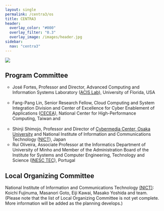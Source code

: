 ```yaml
---
layout: single
permalink: /centra3/os
title: CENTRA3
header:
  overlay_color: "#000"
  overlay_filter: "0.3"
  overlay_image: /images/header.jpg
sidebar:
  nav: "centra3"
---
```

<img src="../images/centra3.png">


## Program Committee

<p><ul type="circle">
<li>José Fortes, Professor and Director, Advanced Computing and Information Systems Laboratory (<a href="http://acis.ufl.edu" target="_blank">ACIS Lab</a>), University of Florida, USA </li><br />
<li>Fang-Pang Lin, Senior Research Fellow, Cloud Computing and System Integration Division and Center of Excellence for Cyber Enablement of Applications (<a href="http://www.cecea.tw/e_index.php" target="_blank">CECEA</a>), National Center for High-Performance Computing, Taiwan and </li> <br />
<li>Shinji Shimojo, Professor and Director of <a href="http://www.cmc.osaka-u.ac.jp/?lang=en" target="_blank">Cybermedia Center, Osaka University</a> and National Institute of Information and Communications Technology (<a href="https://www.nict.go.jp/en/" target="_blank">NICT</a>), Japan</li>
<li>Rui Oliveira, Associate Professor at the Informatics Department of University of Minho and Member of the Administration Board of the Institute for Systems and Computer Engineering, Technology and Science (<a href="https://www.inesctec.pt/en" target="_blank">INESC TEC</a>), Portugal</li>
</ul>
</p>

## Local Organizing Committee

<p>
National Institute of Information and Communications Technology <a href="https://www.nict.go.jp/en/" target="_blank">(NICT)</a>: Koichi Fujinuma, Masanori Goto, Eiji Kawai, Masako Yoshida and team. (Please note that the list of Local Organizing Committee is not yet complete. More information will be added as the planning develops.)
</p>


